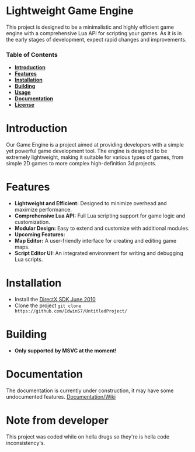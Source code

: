 # Lightweight Game Engine
This project is designed to be a minimalistic and highly efficient game engine with a comprehensive Lua API for scripting your games. As it is in the early stages of development, expect rapid changes and improvements.

### Table of Contents
* **[Introduction](#Introduction)**<br>
* **[Features](#Features)**<br>
* **[Installation](#Installation)**<br>
* **[Building](#Building)**<br>
* **[Usage](#Usage)**<br>
* **[Documentation](#Documentation)**<br>
* **[License](#License)**<br>

# Introduction
Our Game Engine is a project aimed at providing developers with a simple yet powerful game development tool. The engine is designed to be extremely lightweight, making it suitable for various types of games, from simple 2D games to more complex high-definition 3d projects.

# Features
* **Lightweight and Efficient:** Designed to minimize overhead and maximize performance.
* **Comprehensive Lua API:** Full Lua scripting support for game logic and customization.
* **Modular Design:** Easy to extend and customize with additional modules.
* **Upcoming Features:**
* **Map Editor:** A user-friendly interface for creating and editing game maps.
* **Script Editor UI:** An integrated environment for writing and debugging Lua scripts.

# Installation
* Install the [DirectX SDK June 2010](https://www.microsoft.com/en-us/download/details.aspx?id=6812/)
* Clone the project `git clone https://github.com/EdwinS7/UntitledProject/`

# Building
* **Only supported by MSVC at the moment!**

# Documentation
The documentation is currently under construction, it may have some undocumented features.
[Documentation/Wiki](https://edwn.gitbook.io/documentation/)

# Note from developer
This project was coded while on hella drugs so they're is hella code inconsistency's.